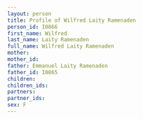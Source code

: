 ```yaml
---
layout: person
title: Profile of Wilfred Laity Ramenaden
person_id: I0866
first_name: Wilfred
last_name: Laity Ramenaden
full_name: Wilfred Laity Ramenaden
mother: 
mother_id: 
father: Emmanuel Laity Ramenaden
father_id: I0865
children:
children_ids:
partners:
partner_ids:
sex: F
---
```


